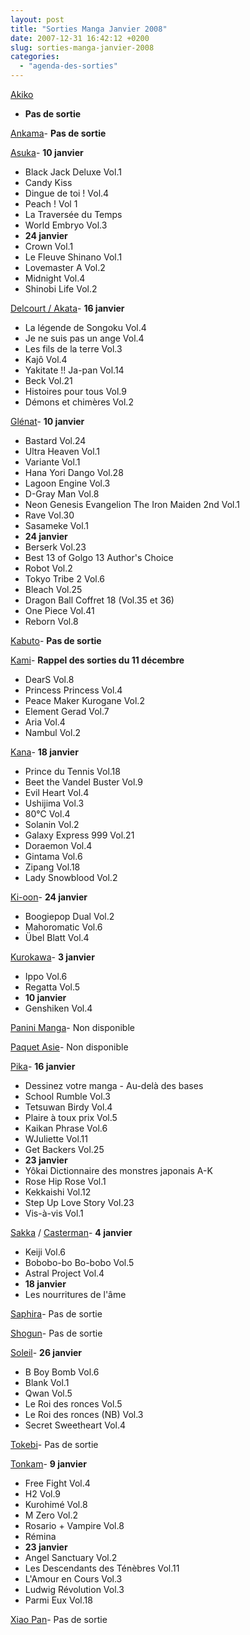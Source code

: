 ```yaml
---
layout: post
title: "Sorties Manga Janvier 2008"
date: 2007-12-31 16:42:12 +0200
slug: sorties-manga-janvier-2008
categories:
  - "agenda-des-sorties"
---
```


[Akiko](http://www.editions-akiko.com/)

- **Pas de sortie**
 
[Ankama](http://www.ankama-editions.com)- **Pas de sortie**
 
[Asuka](http://www.asuka.fr/)- **10 janvier**
- Black Jack Deluxe Vol.1
- Candy Kiss
- Dingue de toi ! Vol.4
- Peach ! Vol 1
- La Traversée du Temps
- World Embryo Vol.3
- **24 janvier**
- Crown Vol.1
- Le Fleuve Shinano Vol.1
- Lovemaster A Vol.2
- Midnight Vol.4
- Shinobi Life Vol.2
 
[Delcourt / Akata](http://www.akata.fr)- **16 janvier**
- La légende de Songoku Vol.4
- Je ne suis pas un ange Vol.4
- Les fils de la terre Vol.3
- Kajô Vol.4
- Yakitate !! Ja-pan Vol.14
- Beck Vol.21
- Histoires pour tous Vol.9
- Démons et chimères Vol.2
 
[Glénat](http://www.glenatmanga.com)- **10 janvier**
- Bastard Vol.24
- Ultra Heaven Vol.1
- Variante Vol.1
- Hana Yori Dango Vol.28
- Lagoon Engine Vol.3
- D-Gray Man Vol.8
- Neon Genesis Evangelion The Iron Maiden 2nd Vol.1
- Rave Vol.30
- Sasameke Vol.1
- **24 janvier**
- Berserk Vol.23
- Best 13 of Golgo 13 Author's Choice
- Robot Vol.2
- Tokyo Tribe 2 Vol.6
- Bleach Vol.25
- Dragon Ball Coffret 18 (Vol.35 et 36)
- One Piece Vol.41
- Reborn Vol.8
 
[Kabuto](http://www.editions-kabuto.com/)- **Pas de sortie**
 
[Kami](http://www.mangakami.com/)- **Rappel des sorties du 11 décembre**
- DearS Vol.8
- Princess Princess Vol.4
- Peace Maker Kurogane Vol.2
- Element Gerad Vol.7
- Aria Vol.4
- Nambul Vol.2
 
[Kana](http://www.mangakana.com)- **18 janvier**
- Prince du Tennis Vol.18
- Beet the Vandel Buster Vol.9
- Evil Heart Vol.4
- Ushijima Vol.3
- 80°C Vol.4
- Solanin Vol.2
- Galaxy Express 999 Vol.21
- Doraemon Vol.4
- Gintama Vol.6
- Zipang Vol.18
- Lady Snowblood Vol.2
 
[Ki-oon](http://www.ki-oon.com/)- **24 janvier**
- Boogiepop Dual Vol.2
- Mahoromatic Vol.6
- Übel Blatt Vol.4
 
[Kurokawa](http://www.kurokawa.fr/)- **3 janvier**
- Ippo Vol.6
- Regatta Vol.5
- **10 janvier**
- Genshiken Vol.4
 
[Panini Manga](http://www.paninicomicsfrance.com/)- Non disponible
 
[Paquet Asie](http://www.paquet.li/asie/)- Non disponible
 
[Pika](http://www.pika.fr/)- **16 janvier**
- Dessinez votre manga - Au-delà des bases
- School Rumble Vol.3
- Tetsuwan Birdy Vol.4
- Plaire à toux prix Vol.5
- Kaikan Phrase Vol.6
- WJuliette Vol.11
- Get Backers Vol.25
- **23 janvier**
- Yôkai Dictionnaire des monstres japonais A-K
- Rose Hip Rose Vol.1
- Kekkaishi Vol.12
- Step Up Love Story Vol.23
- Vis-à-vis Vol.1
 
[Sakka](http://www.sakka.info/) / [Casterman](http://www.casterman.com/)- **4 janvier**
- Keiji Vol.6
- Bobobo-bo Bo-bobo Vol.5
- Astral Project Vol.4
- **18 janvier**
- Les nourritures de l'âme
 
[Saphira](http://www.editions-saphira.com/)- Pas de sortie
 
[Shogun](http://www.shoguncity.com/)- Pas de sortie
 
[Soleil](http://www.soleilmanga.com/)- **26 janvier**
- B Boy Bomb Vol.6
- Blank Vol.1
- Qwan Vol.5
- Le Roi des ronces Vol.5
- Le Roi des ronces (NB) Vol.3
- Secret Sweetheart Vol.4
 
[Tokebi](http://www.editions-tokebi.com/)- Pas de sortie
 
[Tonkam](http://www.editions-tonkam.fr/)- **9 janvier**
- Free Fight Vol.4
- H2 Vol.9
- Kurohimé Vol.8
- M Zero Vol.2
- Rosario + Vampire Vol.8
- Rémina
- **23 janvier**
- Angel Sanctuary Vol.2
- Les Descendants des Ténèbres Vol.11
- L'Amour en Cours Vol.3
- Ludwig Révolution Vol.3
- Parmi Eux Vol.18
 
[Xiao Pan](http://www.xiaopan.com/)- Pas de sortie